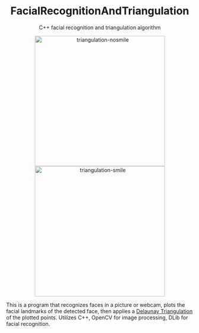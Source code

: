 <h1 align="center">FacialRecognitionAndTriangulation</h1>
<p align="center">C++ facial recognition and triangulation algorithm</p>
<p align="center">
  <img height="350" alt="triangulation-nosmile" src="https://user-images.githubusercontent.com/10659285/115132615-6367fe00-9fc7-11eb-8bce-b2351da45ca6.png">
  <img height="350" alt="triangulation-smile" src="https://user-images.githubusercontent.com/10659285/115132653-b3df5b80-9fc7-11eb-91a5-9da818e410cf.png">

</p>


This is a program that recognizes faces in a picture or webcam, plots the facial landmarks of the detected face, then applies a [Delaunay Triangulation](https://en.wikipedia.org/wiki/Delaunay_triangulation) of the plotted points. Utilizes C++, OpenCV for image processing, DLib for facial recognition.

